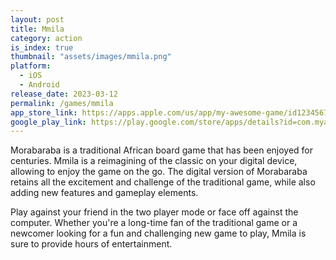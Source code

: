 ```yaml
---
layout: post
title: Mmila
category: action
is_index: true
thumbnail: "assets/images/mmila.png"
platform:
  - iOS
  - Android
release_date: 2023-03-12
permalink: /games/mmila
app_store_link: https://apps.apple.com/us/app/my-awesome-game/id123456789
google_play_link: https://play.google.com/store/apps/details?id=com.myawesomegame
---
```

Morabaraba is a traditional African board game that has been enjoyed for centuries. Mmila is a reimagining of the classic on your digital device, allowing to enjoy the game on the go. The digital version of Morabaraba retains all the excitement and challenge of the traditional game, while also adding new features and gameplay elements.

Play against your friend in the two player mode or face off against the computer. Whether you're a long-time fan of the traditional game or a newcomer looking for a fun and challenging new game to play, Mmila is sure to provide hours of entertainment.